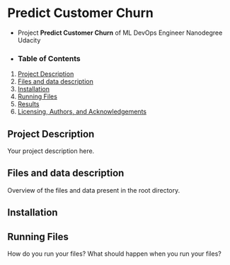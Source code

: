 # Predict Customer Churn

- Project **Predict Customer Churn** of ML DevOps Engineer Nanodegree Udacity

- ### Table of Contents

1. [Project Description](#projectdescription)
2. [Files and data description](#files)
3. [Installation](#installation)
4. [Running Files](#running)
5. [Results](#results)
6. [Licensing, Authors, and Acknowledgements](#licensing)


## Project Description <a name="projectdescription"></a>
Your project description here.

## Files and data description <a name="files"></a>
Overview of the files and data present in the root directory. 

## Installation <a name="installation"></a>

## Running Files <a name="running"></a>
How do you run your files? What should happen when you run your files?
